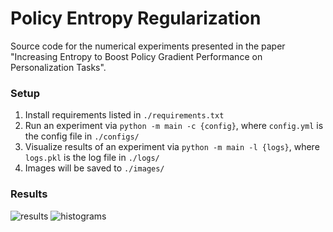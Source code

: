 # Policy Entropy Regularization

Source code for the numerical experiments presented in the paper "Increasing Entropy to Boost Policy Gradient Performance on Personalization Tasks".

### Setup
1. Install requirements listed in `./requirements.txt`
2. Run an experiment via `python -m main -c {config}`, where `config.yml` is the config file in `./configs/`
3. Visualize results of an experiment via `python -m main -l {logs}`, where `logs.pkl` is the log file in `./logs/`
4. Images will be saved to `./images/`

### Results
![results](https://github.com/acstarnes/wain23-policy-regularization/assets/38059493/a63a7ffc-a64b-409e-bd00-596122c40be6)
![histograms](https://github.com/acstarnes/wain23-policy-regularization/assets/38059493/5c6e80ae-5edb-4139-9fa8-e0fdeff3511a)


